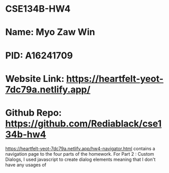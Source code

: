 # CSE134B-HW4

# Name: Myo Zaw Win

# PID: A16241709

# Website Link: https://heartfelt-yeot-7dc79a.netlify.app/

# Github Repo: https://github.com/Rediablack/cse134b-hw4

https://heartfelt-yeot-7dc79a.netlify.app/hw4-navigator.html contains a navigation page to the four parts of the homework. For Part 2 : Custom Dialogs, I used javascript to create dialog elements meaning that I don't have any usages of <dialog> in the html so I hope that's fine.
